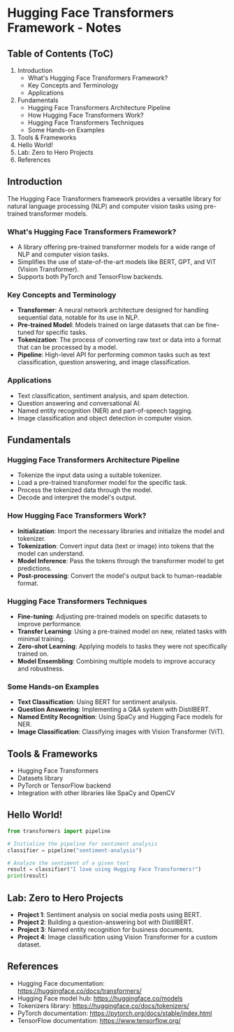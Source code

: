 # Hugging Face Transformers Framework - Notes

## Table of Contents (ToC)
1. Introduction
   - What's Hugging Face Transformers Framework?
   - Key Concepts and Terminology
   - Applications
2. Fundamentals
   - Hugging Face Transformers Architecture Pipeline
   - How Hugging Face Transformers Work?
   - Hugging Face Transformers Techniques
   - Some Hands-on Examples
3. Tools & Frameworks
4. Hello World!
5. Lab: Zero to Hero Projects
6. References

## Introduction
The Hugging Face Transformers framework provides a versatile library for natural language processing (NLP) and computer vision tasks using pre-trained transformer models.

### What's Hugging Face Transformers Framework?
- A library offering pre-trained transformer models for a wide range of NLP and computer vision tasks.
- Simplifies the use of state-of-the-art models like BERT, GPT, and ViT (Vision Transformer).
- Supports both PyTorch and TensorFlow backends.

### Key Concepts and Terminology
- **Transformer**: A neural network architecture designed for handling sequential data, notable for its use in NLP.
- **Pre-trained Model**: Models trained on large datasets that can be fine-tuned for specific tasks.
- **Tokenization**: The process of converting raw text or data into a format that can be processed by a model.
- **Pipeline**: High-level API for performing common tasks such as text classification, question answering, and image classification.

### Applications
- Text classification, sentiment analysis, and spam detection.
- Question answering and conversational AI.
- Named entity recognition (NER) and part-of-speech tagging.
- Image classification and object detection in computer vision.

## Fundamentals

### Hugging Face Transformers Architecture Pipeline
- Tokenize the input data using a suitable tokenizer.
- Load a pre-trained transformer model for the specific task.
- Process the tokenized data through the model.
- Decode and interpret the model's output.

### How Hugging Face Transformers Work?
- **Initialization**: Import the necessary libraries and initialize the model and tokenizer.
- **Tokenization**: Convert input data (text or image) into tokens that the model can understand.
- **Model Inference**: Pass the tokens through the transformer model to get predictions.
- **Post-processing**: Convert the model's output back to human-readable format.

### Hugging Face Transformers Techniques
- **Fine-tuning**: Adjusting pre-trained models on specific datasets to improve performance.
- **Transfer Learning**: Using a pre-trained model on new, related tasks with minimal training.
- **Zero-shot Learning**: Applying models to tasks they were not specifically trained on.
- **Model Ensembling**: Combining multiple models to improve accuracy and robustness.

### Some Hands-on Examples
- **Text Classification**: Using BERT for sentiment analysis.
- **Question Answering**: Implementing a Q&A system with DistilBERT.
- **Named Entity Recognition**: Using SpaCy and Hugging Face models for NER.
- **Image Classification**: Classifying images with Vision Transformer (ViT).

## Tools & Frameworks
- Hugging Face Transformers
- Datasets library
- PyTorch or TensorFlow backend
- Integration with other libraries like SpaCy and OpenCV

## Hello World!
```python
from transformers import pipeline

# Initialize the pipeline for sentiment analysis
classifier = pipeline("sentiment-analysis")

# Analyze the sentiment of a given text
result = classifier("I love using Hugging Face Transformers!")
print(result)
```

## Lab: Zero to Hero Projects
- **Project 1**: Sentiment analysis on social media posts using BERT.
- **Project 2**: Building a question-answering bot with DistilBERT.
- **Project 3**: Named entity recognition for business documents.
- **Project 4**: Image classification using Vision Transformer for a custom dataset.

## References
- Hugging Face documentation: https://huggingface.co/docs/transformers/
- Hugging Face model hub: https://huggingface.co/models
- Tokenizers library: https://huggingface.co/docs/tokenizers/
- PyTorch documentation: https://pytorch.org/docs/stable/index.html
- TensorFlow documentation: https://www.tensorflow.org/
